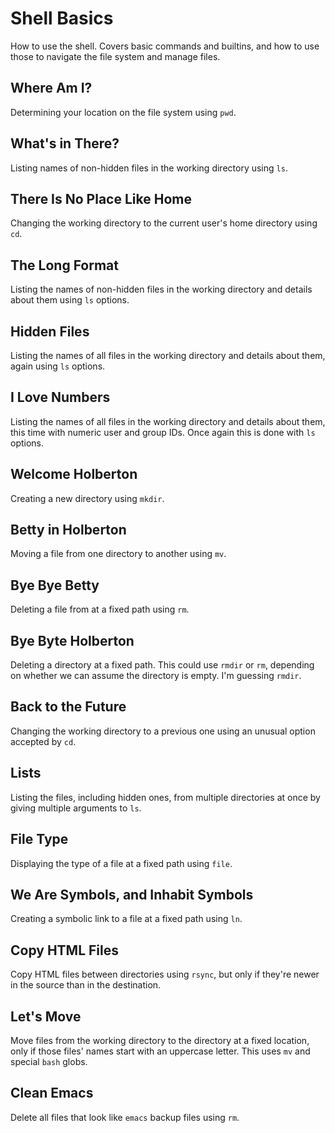 # Shell Basics
How to use the shell. Covers basic commands and builtins, and how to use those to navigate the file system and manage files.

## Where Am I?
Determining your location on the file system using `pwd`.

## What's in There?
Listing names of non-hidden files in the working directory using `ls`.

## There Is No Place Like Home
Changing the working directory to the current user's home directory using `cd`.

## The Long Format
Listing the names of non-hidden files in the working directory and details about them using `ls` options.

## Hidden Files
Listing the names of all files in the working directory and details about them, again using `ls` options.

## I Love Numbers
Listing the names of all files in the working directory and details about them, this time with numeric user and group IDs. Once again this is done with `ls` options.

## Welcome Holberton
Creating a new directory using `mkdir`.

## Betty in Holberton
Moving a file from one directory to another using `mv`.

## Bye Bye Betty
Deleting a file from at a fixed path using `rm`.

## Bye Byte Holberton
Deleting a directory at a fixed path. This could use `rmdir` or `rm`, depending on whether we can assume the directory is empty. I'm guessing `rmdir`.

## Back to the Future
Changing the working directory to a previous one using an unusual option accepted by `cd`.

## Lists
Listing the files, including hidden ones, from multiple directories at once by giving multiple arguments to `ls`.

## File Type
Displaying the type of a file at a fixed path using `file`.

## We Are Symbols, and Inhabit Symbols
Creating a symbolic link to a file at a fixed path using `ln`.

## Copy HTML Files
Copy HTML files between directories using `rsync`, but only if they're newer in the source than in the destination.

## Let's Move
Move files from the working directory to the directory at a fixed location, only if those files' names start with an uppercase letter. This uses `mv` and special `bash` globs.

## Clean Emacs
Delete all files that look like `emacs` backup files using `rm`.
